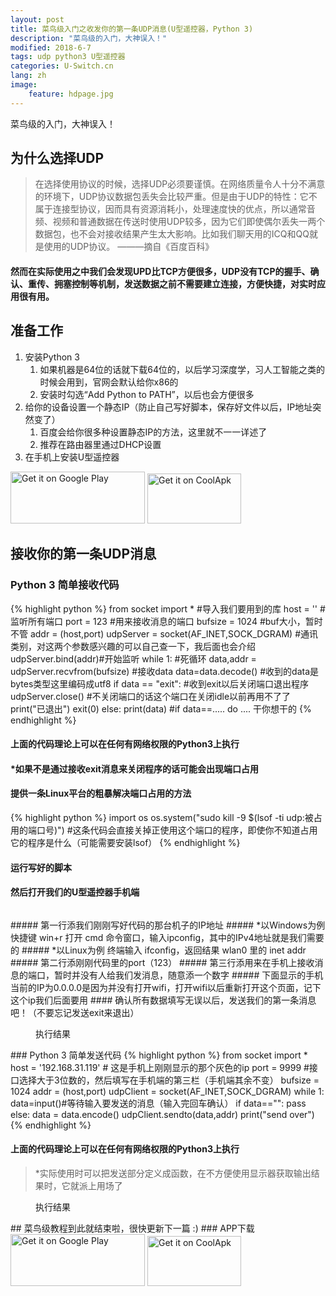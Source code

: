 ```yaml
---
layout: post
title: 菜鸟级入门之收发你的第一条UDP消息(U型遥控器，Python 3)
description: "菜鸟级的入门，大神误入！"
modified: 2018-6-7
tags: udp python3 U型遥控器
categories: U-Switch.cn
lang: zh
image:
    feature: hdpage.jpg
---
```


菜鸟级的入门，大神误入！



## 为什么选择UDP

> 在选择使用协议的时候，选择UDP必须要谨慎。在网络质量令人十分不满意的环境下，UDP协议数据包丢失会比较严重。但是由于UDP的特性：它不属于连接型协议，因而具有资源消耗小，处理速度快的优点，所以通常音频、视频和普通数据在传送时使用UDP较多，因为它们即使偶尔丢失一两个数据包，也不会对接收结果产生太大影响。比如我们聊天用的ICQ和QQ就是使用的UDP协议。 ———摘自《百度百科》
 
#### 然而在实际使用之中我们会发现UPD比TCP方便很多，UDP没有TCP的握手、确认、重传、拥塞控制等机制，发送数据之前不需要建立连接，方便快捷，对实时应用很有用。

## 准备工作
1. 安装Python 3
   1. 如果机器是64位的话就下载64位的，以后学习深度学，习人工智能之类的时候会用到，官网会默认给你x86的
   2. 安装时勾选“Add Python to PATH”，以后也会方便很多
2. 给你的设备设置一个静态IP（防止自己写好脚本，保存好文件以后，IP地址突然变了）
   1. 百度会给你很多种设置静态IP的方法，这里就不一一详述了
   2. 推荐在路由器里通过DHCP设置
3. 在手机上安装U型遥控器

<a href='https://play.google.com/store/apps/details?id=com.typey.tool.uswitch&pcampaignid=MKT-Other-global-all-co-prtnr-py-PartBadge-Mar2515-1'><img alt='Get it on Google Play' src='https://play.google.com/intl/en_us/badges/images/generic/en_badge_web_generic.png' height="83" width="215"/></a>
<a href='https://www.coolapk.com/apk/188229'><img alt='Get it on CoolApk' src='{{ site.url }}/images/coolan.png' height="80" width="150"/></a>

<script async src="//pagead2.googlesyndication.com/pagead/js/adsbygoogle.js"></script>
<ins class="adsbygoogle"
     style="display:block; text-align:center;"
     data-ad-layout="in-article"
     data-ad-format="fluid"
     data-ad-client="ca-pub-4098168680602409"
     data-ad-slot="1784191902"></ins>
<script>
     (adsbygoogle = window.adsbygoogle || []).push({});
</script>

## 接收你的第一条UDP消息
### Python 3 简单接收代码

{% highlight python %}
from socket import * #导入我们要用到的库
host = '' #监听所有端口
port = 123 #用来接收消息的端口
bufsize = 1024 #buf大小，暂时不管
addr = (host,port)
udpServer = socket(AF_INET,SOCK_DGRAM) #通讯类别，对这两个参数感兴趣的可以自己查一下，我后面也会介绍
udpServer.bind(addr)#开始监听
while 1: #死循环
    data,addr = udpServer.recvfrom(bufsize) #接收data
	data=data.decode() #收到的data是bytes类型这里编码成utf8
    if data == "exit": #收到exit以后关闭端口退出程序
        udpServer.close() #不关闭端口的话这个端口在关闭idle以前再用不了了
		print("已退出")
        exit(0) 
    else:
        print(data)
        #if data==..... do .... 干你想干的
{% endhighlight %}

#### 上面的代码理论上可以在任何有网络权限的Python3上执行

#### *如果不是通过接收exit消息来关闭程序的话可能会出现端口占用
#### 提供一条Linux平台的粗暴解决端口占用的方法
{% highlight python %}
import os
os.system("sudo kill -9 $(lsof -ti udp:被占用的端口号)")
#这条代码会直接关掉正使用这个端口的程序，即使你不知道占用它的程序是什么（可能需要安装lsof）
{% endhighlight %}
#### 运行写好的脚本
#### 然后打开我们的U型遥控器手机端
<figure class="half center">
	<a href="{{ site.url }}/images/p1_u_cn/Screenshot_20180607-234249.jpg"> <img src="{{ site.url }}/images/p1_u_cn/Screenshot_20180607-234249.jpg" alt=""></a>
</figure>
##### 第一行添我们刚刚写好代码的那台机子的IP地址
#####    *以Windows为例 快捷键 win+r 打开 cmd 命令窗口，输入ipconfig，其中的IPv4地址就是我们需要的
#####    *以Linux为例 终端输入 ifconfig，返回结果 wlan0 里的 inet addr
##### 第二行添刚刚代码里的port（123）
##### 第三行添用来在手机上接收消息的端口，暂时并没有人给我们发消息，随意添一个数字
##### 下面显示的手机当前的IP为0.0.0.0是因为并没有打开wifi，打开wifi以后重新打开这个页面，记下这个ip我们后面要用
#### 确认所有数据填写无误以后，发送我们的第一条消息吧！（不要忘记发送exit来退出）
<figure class="half center">
	<a href="{{ site.url }}/images/p1_u_cn/01.jpg"> <img src="{{ site.url }}/images/p1_u_cn/01.jpg" alt=""></a>
	<figcaption>执行结果</figcaption>
</figure>
### Python 3 简单发送代码
{% highlight python %}
from socket import *
host  = '192.168.31.119' # 这是手机上刚刚显示的那个灰色的ip
port = 9999 #接口选择大于3位数的，然后填写在手机端的第三栏（手机端其余不变）
bufsize = 1024
addr = (host,port)
udpClient = socket(AF_INET,SOCK_DGRAM)
while 1:
	data=input()#等待输入要发送的消息（输入完回车确认）
	if data=="":
		pass
	else:
		data = data.encode()
		udpClient.sendto(data,addr)
		print("send over")
{% endhighlight %}

#### 上面的代码理论上可以在任何有网络权限的Python3上执行

> *实际使用时可以把发送部分定义成函数，在不方便使用显示器获取输出结果时，它就派上用场了

<figure class="half center">
	<a href="{{ site.url }}/images/p1_u_cn/02.jpg"> <img src="{{ site.url }}/images/p1_u_cn/02.jpg" alt=""></a>
	<figcaption>执行结果</figcaption>
</figure>
## 菜鸟级教程到此就结束啦，很快更新下一篇 :)
### APP下载
<a href='https://play.google.com/store/apps/details?id=com.typey.tool.uswitch&pcampaignid=MKT-Other-global-all-co-prtnr-py-PartBadge-Mar2515-1'><img alt='Get it on Google Play' src='https://play.google.com/intl/en_us/badges/images/generic/en_badge_web_generic.png' height="83" width="215"/></a>
<a href='https://www.coolapk.com/apk/188229'><img alt='Get it on CoolApk' src='{{ site.url }}/images/coolan.png' height="80" width="150"/></a>